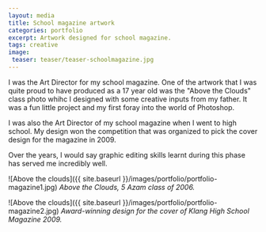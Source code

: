 ```yaml
---
layout: media
title: School magazine artwork
categories: portfolio
excerpt: Artwork designed for school magazine.
tags: creative
image:
 teaser: teaser/teaser-schoolmagazine.jpg
---
```


I was the Art Director for my school magazine. One of the artwork that I was quite proud to have produced as a 17 year old was the "Above the Clouds" class photo whihc I designed with some creative inputs from my father. It was a fun little project and my first foray into the world of Photoshop.

I was also the Art Director of my school magazine when I went to high school. My design won the competition that was organized to pick the cover design for the magazine in 2009.

Over the years, I would say graphic editing skills learnt during this phase has served me incredibly well.

![Above the clouds]({{ site.baseurl }}/images/portfolio/portfolio-magazine1.jpg)
*Above the Clouds, 5 Azam class of 2006.*

![Above the clouds]({{ site.baseurl }}/images/portfolio/portfolio-magazine2.jpg)
*Award-winning design for the cover of Klang High School Magazine 2009.*